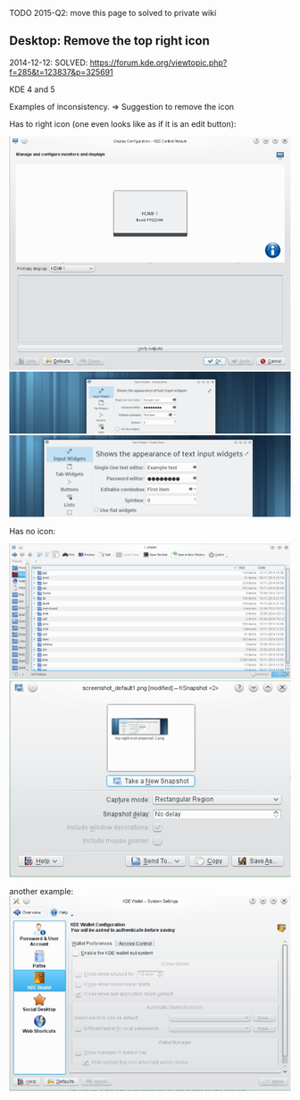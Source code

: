 TODO 2015-Q2: move this page to solved to private wiki

Desktop: Remove the top right icon
----------------------------------
2014-12-12: SOLVED: https://forum.kde.org/viewtopic.php?f=285&t=123837&p=325691

KDE 4 and 5

Examples of inconsistency. => Suggestion to remove the icon

Has to right icon (one even looks like as if it is an edit button):

![](img/top-right-icon-k4-displaymanager.png)
![](img/top-right-icon-plasma5-1.png)
![](img/top-right-icon-plasma5-2.png)

Has no icon:

![](img/top-right-icon-k4-dolphin.png)
![](img/top-right-icon-k4-ksnapshot.png)

another example:
![](img/top-right-icon-k4-accountdetails.png)